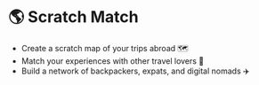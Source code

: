# 🌎 Scratch Match

- Create a scratch map of your trips abroad 🗺️ <br>
- Match your experiences with other travel lovers 🧳 <br>
- Build a network of backpackers, expats, and digital nomads ✈️
